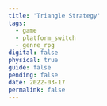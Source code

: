 ```yaml
---
title: 'Triangle Strategy'
tags:
  - game
  - platform_switch
  - genre_rpg
digital: false
physical: true
guide: false
pending: false
date: 2022-03-17
permalink: false
---
```

